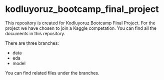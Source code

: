 # kodluyoruz_bootcamp_final_project

This repository is created for Kodluyoruz Bootcamp Final Project. For the project we have chosen to join a Kaggle competation.  You can find all the documents in this repository.

There are three branches:
- data
- eda
- model

You can find related files under the branches.
